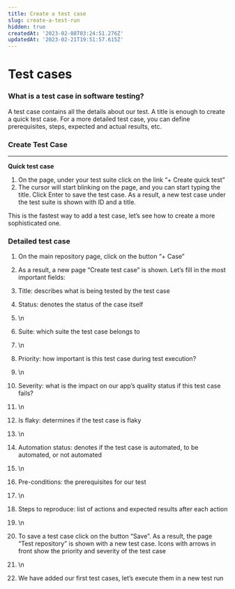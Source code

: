```yaml
---
title: Create a test case
slug: create-a-test-run
hidden: true
createdAt: '2023-02-08T03:24:51.276Z'
updatedAt: '2023-02-21T19:51:57.615Z'
---
```


# Test cases

### What is a test case in software testing?

A test case contains all the details about our test. A title is enough to create a quick test case. For a more detailed test case, you can define prerequisites, steps, expected and actual results, etc.



### Create Test Case

****

**Quick test case**

1. On the page, under your test suite click on the link “+ Create quick test”
2. The cursor will start blinking on the page, and you can start typing the title. Click Enter to save the test case. As a result, a new test case under the test suite is shown with ID and a title.

This is the fastest way to add a test case, let’s see how to create a more sophisticated one.



### Detailed test case

1. On the main repository page, click on the button “+ Case”
2. As a result, a new page “Create test case” is shown. Let’s fill in the most important fields:
3. Title: describes what is being tested by the test case



1. Status: denotes the status of the case itself
2. \n
3. Suite: which suite the test case belongs to
4. \n
5. Priority: how important is this test case during test execution?
6. \n
7. Severity: what is the impact on our app’s quality status if this test case fails?
8. \n
9. Is flaky: determines if the test case is flaky
10. \n
11. Automation status: denotes if the test case is automated, to be automated, or not automated
12. \n
13. Pre-conditions: the prerequisites for our test
14. \n
15. Steps to reproduce: list of actions and expected results after each action
16. \n
17. To save a test case click on the button “Save”. As a result, the page “Test repository” is shown with a new test case. Icons with arrows in front show the priority and severity of the test case
18. \n
19. We have added our first test cases, let’s execute them in a new test run
